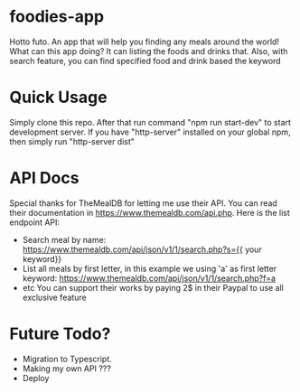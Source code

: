 # foodies-app
Hotto futo. An app that will help you finding any meals around the world!
What can this app doing? It can listing the foods and drinks that. Also, with search feature, you can find specified food and drink based the keyword

# Quick Usage
Simply clone this repo. After that run command "npm run start-dev" to start development server. If you have "http-server" installed on your global npm, then simply run "http-server dist"

# API Docs
Special thanks for TheMealDB for letting me use their API. You can read their documentation in https://www.themealdb.com/api.php.
Here is the list endpoint API:
  - Search meal by name: https://www.themealdb.com/api/json/v1/1/search.php?s={{ your keyword}}
  - List all meals by first letter, in this example we using 'a' as first letter keyword: https://www.themealdb.com/api/json/v1/1/search.php?f=a
  - etc
You can support their works by paying 2$ in their Paypal to use all exclusive feature

# Future Todo?
  - Migration to Typescript.
  - Making my own API ???
  - Deploy

